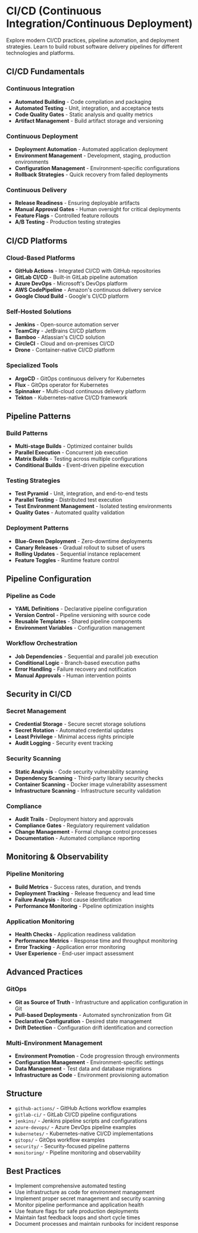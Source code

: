 # CI/CD (Continuous Integration/Continuous Deployment)

Explore modern CI/CD practices, pipeline automation, and deployment strategies. Learn to build robust software delivery pipelines for different technologies and platforms.

## CI/CD Fundamentals

### Continuous Integration
- **Automated Building** - Code compilation and packaging
- **Automated Testing** - Unit, integration, and acceptance tests
- **Code Quality Gates** - Static analysis and quality metrics
- **Artifact Management** - Build artifact storage and versioning

### Continuous Deployment
- **Deployment Automation** - Automated application deployment
- **Environment Management** - Development, staging, production environments
- **Configuration Management** - Environment-specific configurations
- **Rollback Strategies** - Quick recovery from failed deployments

### Continuous Delivery
- **Release Readiness** - Ensuring deployable artifacts
- **Manual Approval Gates** - Human oversight for critical deployments
- **Feature Flags** - Controlled feature rollouts
- **A/B Testing** - Production testing strategies

## CI/CD Platforms

### Cloud-Based Platforms
- **GitHub Actions** - Integrated CI/CD with GitHub repositories
- **GitLab CI/CD** - Built-in GitLab pipeline automation
- **Azure DevOps** - Microsoft's DevOps platform
- **AWS CodePipeline** - Amazon's continuous delivery service
- **Google Cloud Build** - Google's CI/CD platform

### Self-Hosted Solutions
- **Jenkins** - Open-source automation server
- **TeamCity** - JetBrains CI/CD platform
- **Bamboo** - Atlassian's CI/CD solution
- **CircleCI** - Cloud and on-premises CI/CD
- **Drone** - Container-native CI/CD platform

### Specialized Tools
- **ArgoCD** - GitOps continuous delivery for Kubernetes
- **Flux** - GitOps operator for Kubernetes
- **Spinnaker** - Multi-cloud continuous delivery platform
- **Tekton** - Kubernetes-native CI/CD framework

## Pipeline Patterns

### Build Patterns
- **Multi-stage Builds** - Optimized container builds
- **Parallel Execution** - Concurrent job execution
- **Matrix Builds** - Testing across multiple configurations
- **Conditional Builds** - Event-driven pipeline execution

### Testing Strategies
- **Test Pyramid** - Unit, integration, and end-to-end tests
- **Parallel Testing** - Distributed test execution
- **Test Environment Management** - Isolated testing environments
- **Quality Gates** - Automated quality validation

### Deployment Patterns
- **Blue-Green Deployment** - Zero-downtime deployments
- **Canary Releases** - Gradual rollout to subset of users
- **Rolling Updates** - Sequential instance replacement
- **Feature Toggles** - Runtime feature control

## Pipeline Configuration

### Pipeline as Code
- **YAML Definitions** - Declarative pipeline configuration
- **Version Control** - Pipeline versioning with source code
- **Reusable Templates** - Shared pipeline components
- **Environment Variables** - Configuration management

### Workflow Orchestration
- **Job Dependencies** - Sequential and parallel job execution
- **Conditional Logic** - Branch-based execution paths
- **Error Handling** - Failure recovery and notification
- **Manual Approvals** - Human intervention points

## Security in CI/CD

### Secret Management
- **Credential Storage** - Secure secret storage solutions
- **Secret Rotation** - Automated credential updates
- **Least Privilege** - Minimal access rights principle
- **Audit Logging** - Security event tracking

### Security Scanning
- **Static Analysis** - Code security vulnerability scanning
- **Dependency Scanning** - Third-party library security checks
- **Container Scanning** - Docker image vulnerability assessment
- **Infrastructure Scanning** - Infrastructure security validation

### Compliance
- **Audit Trails** - Deployment history and approvals
- **Compliance Gates** - Regulatory requirement validation
- **Change Management** - Formal change control processes
- **Documentation** - Automated compliance reporting

## Monitoring & Observability

### Pipeline Monitoring
- **Build Metrics** - Success rates, duration, and trends
- **Deployment Tracking** - Release frequency and lead time
- **Failure Analysis** - Root cause identification
- **Performance Monitoring** - Pipeline optimization insights

### Application Monitoring
- **Health Checks** - Application readiness validation
- **Performance Metrics** - Response time and throughput monitoring
- **Error Tracking** - Application error monitoring
- **User Experience** - End-user impact assessment

## Advanced Practices

### GitOps
- **Git as Source of Truth** - Infrastructure and application configuration in Git
- **Pull-based Deployments** - Automated synchronization from Git
- **Declarative Configuration** - Desired state management
- **Drift Detection** - Configuration drift identification and correction

### Multi-Environment Management
- **Environment Promotion** - Code progression through environments
- **Configuration Management** - Environment-specific settings
- **Data Management** - Test data and database migrations
- **Infrastructure as Code** - Environment provisioning automation

## Structure

- `github-actions/` - GitHub Actions workflow examples
- `gitlab-ci/` - GitLab CI/CD pipeline configurations
- `jenkins/` - Jenkins pipeline scripts and configurations
- `azure-devops/` - Azure DevOps pipeline examples
- `kubernetes/` - Kubernetes-native CI/CD implementations
- `gitops/` - GitOps workflow examples
- `security/` - Security-focused pipeline patterns
- `monitoring/` - Pipeline monitoring and observability

## Best Practices

- Implement comprehensive automated testing
- Use infrastructure as code for environment management
- Implement proper secret management and security scanning
- Monitor pipeline performance and application health
- Use feature flags for safe production deployments
- Maintain fast feedback loops and short cycle times
- Document processes and maintain runbooks for incident response